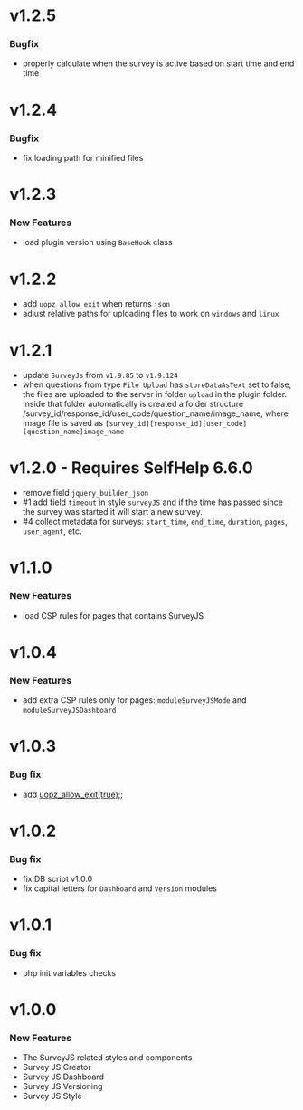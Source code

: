 # v1.2.5
### Bugfix
 - properly calculate when the survey is active based on start time and end time

# v1.2.4
### Bugfix
 - fix loading path for minified files 

# v1.2.3
### New Features
 - load plugin version using `BaseHook` class

# v1.2.2
 - add `uopz_allow_exit` when returns `json`
 - adjust relative paths for uploading files to work on `windows` and `linux`

# v1.2.1
 - update `SurveyJs` from `v1.9.85` to `v1.9.124`
 - when questions from type `File Upload` has `storeDataAsText` set to false, the files are uploaded to the server in folder `upload` in the plugin folder. Inside that folder automatically is created a folder structure /survey_id/response_id/user_code/question_name/image_name, where image file is saved as `[survey_id][response_id][user_code][question_name]image_name`

# v1.2.0 - Requires SelfHelp 6.6.0
 - remove field `jquery_builder_json`
 - #1 add field `timeout` in style `surveyJS` and if the time has passed since the survey was started it will start a new survey.
 - #4 collect metadata for surveys: `start_time`, `end_time`, `duration`, `pages`, `user_agent`, etc.

# v1.1.0
### New Features
 - load CSP rules for pages that contains SurveyJS

# v1.0.4
### New Features
 - add extra CSP rules only for pages: `moduleSurveyJSMode` and `moduleSurveyJSDashboard`

# v1.0.3
### Bug fix
 - add [uopz_allow_exit(true);](https://www.php.net/manual/en/function.uopz-allow-exit.php);

# v1.0.2
### Bug fix
 - fix DB script v1.0.0
 - fix capital letters for `Dashboard` and `Version` modules

# v1.0.1
### Bug fix
 - php init variables checks 

# v1.0.0

### New Features

 - The SurveyJS related styles and components
 - Survey JS Creator
 - Survey JS Dashboard
 - Survey JS Versioning
 - Survey JS Style
